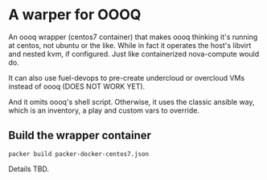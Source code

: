 # A warper for OOOQ

An oooq wrapper (centos7 container) that makes oooq
thinking it's running at centos, not ubuntu or the like.
While in fact it operates the host's libvirt and nested
kvm, if configured. Just like containerized nova-compute
would do.

It can also use fuel-devops to pre-create undercloud or
overcloud VMs instead of oooq (DOES NOT WORK YET).

And it omits oooq's shell script. Otherwise, it uses
the classic ansible way, which is an inventory, a play
and custom vars to override.

## Build the wrapper container
```
packer build packer-docker-centos7.json
```

Details TBD.
